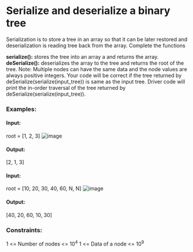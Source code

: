 # Serialize and deserialize a binary tree
Serialization is to store a tree in an array so that it can be later restored and deserialization is reading tree back from the array. Complete the functions

**serialize():** stores the tree into an array a and returns the array.
**deSerialize():** deserializes the array to the tree and returns the root of the tree.
Note: Multiple nodes can have the same data and the node values are always positive integers. Your code will be correct if the tree returned by deSerialize(serialize(input_tree)) is same as the input tree. Driver code will print the in-order traversal of the tree returned by deSerialize(serialize(input_tree)).

### Examples:
#### Input: 
root = [1, 2, 3]
![image](https://github.com/user-attachments/assets/a5b45eb5-4603-4f1f-b581-22b7eb646015)
#### Output: 
[2, 1, 3]

#### Input: 
root = [10, 20, 30, 40, 60, N, N]
![image](https://github.com/user-attachments/assets/5348619f-57e4-4e1b-98c1-92b12e7399ff)
#### Output: 
[40, 20, 60, 10, 30]

### Constraints:
1 <= Number of nodes <= $`10^4`$
1 <= Data of a node <= $`10^9`$

